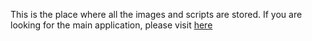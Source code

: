 This is the place where all the images and scripts are stored. If you are looking for the main application, please visit [here](https://github.com/EXALAB/AnLinux-App)

